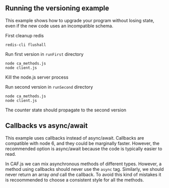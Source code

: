 ## Running the versioning example

This example shows how to upgrade your program without losing state, even if the new code uses an incompatible schema.

First cleanup redis

    redis-cli flushall

Run first version in `runFirst` directory

    node ca_methods.js
    node client.js

Kill the node.js server process

Run second version in `runSecond` directory

    node ca_methods.js
    node client.js

The counter state should propagate to the second version

## Callbacks vs async/await

This example uses callbacks instead of async/await. Callbacks are compatible with node 6, and they could be marginally faster. However, the recommended option is async/await because the code is typically easier to read.

In CAF.js we can mix asynchronous methods of different types. However,  a method using callbacks should never use the `async` tag. Similarly, we should never return an array *and* call the callback. To avoid this kind of mistakes it is recoommended to choose a consistent style for all the methods.
